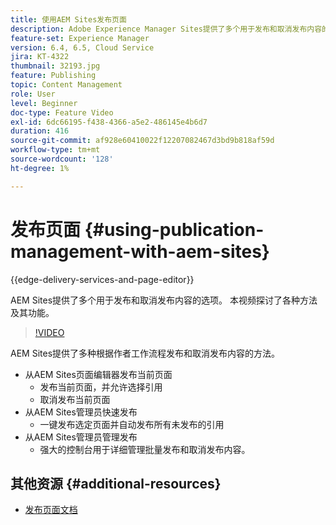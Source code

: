 ```yaml
---
title: 使用AEM Sites发布页面
description: Adobe Experience Manager Sites提供了多个用于发布和取消发布内容的选项。 本视频探讨了各种方法及其功能。
feature-set: Experience Manager
version: 6.4, 6.5, Cloud Service
jira: KT-4322
thumbnail: 32193.jpg
feature: Publishing
topic: Content Management
role: User
level: Beginner
doc-type: Feature Video
exl-id: 6dc66195-f438-4366-a5e2-486145e4b6d7
duration: 416
source-git-commit: af928e60410022f12207082467d3bd9b818af59d
workflow-type: tm+mt
source-wordcount: '128'
ht-degree: 1%

---
```


# 发布页面 {#using-publication-management-with-aem-sites}

{{edge-delivery-services-and-page-editor}}

AEM Sites提供了多个用于发布和取消发布内容的选项。 本视频探讨了各种方法及其功能。

>[!VIDEO](https://video.tv.adobe.com/v/32193?quality=12&learn=on)

AEM Sites提供了多种根据作者工作流程发布和取消发布内容的方法。

* 从AEM Sites页面编辑器发布当前页面
   * 发布当前页面，并允许选择引用
   * 取消发布当前页面
* 从AEM Sites管理员快速发布
   * 一键发布选定页面并自动发布所有未发布的引用
* 从AEM Sites管理员管理发布
   * 强大的控制台用于详细管理批量发布和取消发布内容。

## 其他资源 {#additional-resources}

* [发布页面文档](https://experienceleague.adobe.com/docs/experience-manager-65/authoring/authoring/publishing-pages.html)
